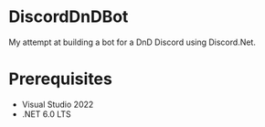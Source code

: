 # DiscordDnDBot

My attempt at building a bot for a DnD Discord using Discord.Net.

# Prerequisites
- Visual Studio 2022
- .NET 6.0 LTS
